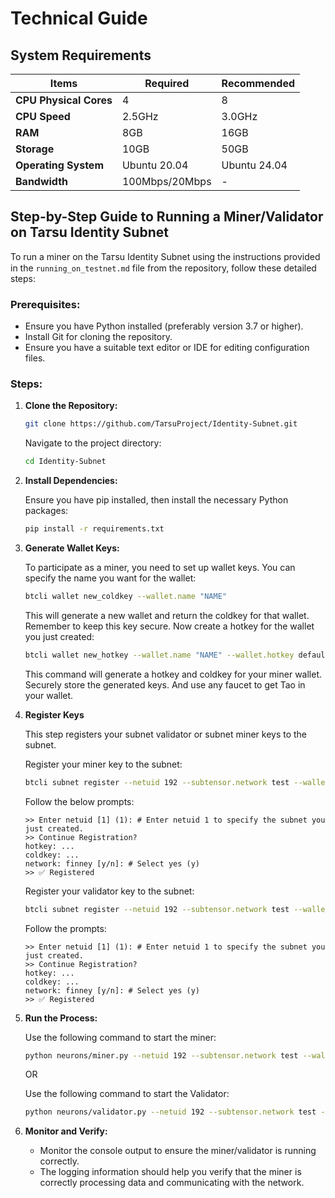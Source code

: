 # Technical Guide

## System Requirements

| Items               | Required  | Recommended |
|---------------------|-----------|-------------|
| **CPU Physical Cores** | 4         | 8           |
| **CPU Speed**       | 2.5GHz     | 3.0GHz      |
| **RAM**             | 8GB        | 16GB        |
| **Storage**         | 10GB       | 50GB        |
| **Operating System** | Ubuntu 20.04 | Ubuntu 24.04 |
| **Bandwidth**       | 100Mbps/20Mbps | -        |

## Step-by-Step Guide to Running a Miner/Validator on Ta𝜏su Identity Subnet

To run a miner on the Ta𝜏su Identity Subnet using the instructions provided in the `running_on_testnet.md` file from the repository, follow these detailed steps:

### Prerequisites:

- Ensure you have Python installed (preferably version 3.7 or higher).
- Install Git for cloning the repository.
- Ensure you have a suitable text editor or IDE for editing configuration files.

### Steps:

1. **Clone the Repository:**

    ```bash
    git clone https://github.com/Ta𝜏suProject/Identity-Subnet.git
    ```

    Navigate to the project directory:

    ```bash
    cd Identity-Subnet
    ```

2. **Install Dependencies:** 

    Ensure you have pip installed, then install the necessary Python packages:

    ```bash
    pip install -r requirements.txt
    ```

3. **Generate Wallet Keys:**

    To participate as a miner, you need to set up wallet keys. You can specify the name you want for the wallet:

    ```bash
    btcli wallet new_coldkey --wallet.name "NAME"
    ```

    This will generate a new wallet and return the coldkey for that wallet. Remember to keep this key secure. Now create a hotkey for the wallet you just created:

    ```bash
    btcli wallet new_hotkey --wallet.name "NAME" --wallet.hotkey default
    ```

    This command will generate a hotkey and coldkey for your miner wallet. Securely store the generated keys. And use any faucet to get Tao in your wallet.

4. **Register Keys**

    This step registers your subnet validator or subnet miner keys to the subnet.

    Register your miner key to the subnet:

    ```bash
    btcli subnet register --netuid 192 --subtensor.network test --wallet.name miner --wallet.hotkey default
    ```

    Follow the below prompts:

    ```
    >> Enter netuid [1] (1): # Enter netuid 1 to specify the subnet you just created.
    >> Continue Registration?
    hotkey: ...
    coldkey: ...
    network: finney [y/n]: # Select yes (y)
    >> ✅ Registered
    ```

    Register your validator key to the subnet:

    ```bash
    btcli subnet register --netuid 192 --subtensor.network test --wallet.name validator --wallet.hotkey default
    ```

    Follow the prompts:

    ```
    >> Enter netuid [1] (1): # Enter netuid 1 to specify the subnet you just created.
    >> Continue Registration?
    hotkey: ...
    coldkey: ...
    network: finney [y/n]: # Select yes (y)
    >> ✅ Registered
    ```

5. **Run the Process:**

    Use the following command to start the miner:

    ```bash
    python neurons/miner.py --netuid 192 --subtensor.network test --wallet.name "NAME" --wallet.hotkey default --logging.debug
    ```

    OR

    Use the following command to start the Validator:

    ```bash
    python neurons/validator.py --netuid 192 --subtensor.network test --wallet.name validator --wallet.hotkey default --logging.debug
    ```

6. **Monitor and Verify:**

    - Monitor the console output to ensure the miner/validator is running correctly.
    - The logging information should help you verify that the miner is correctly processing data and communicating with the network.
